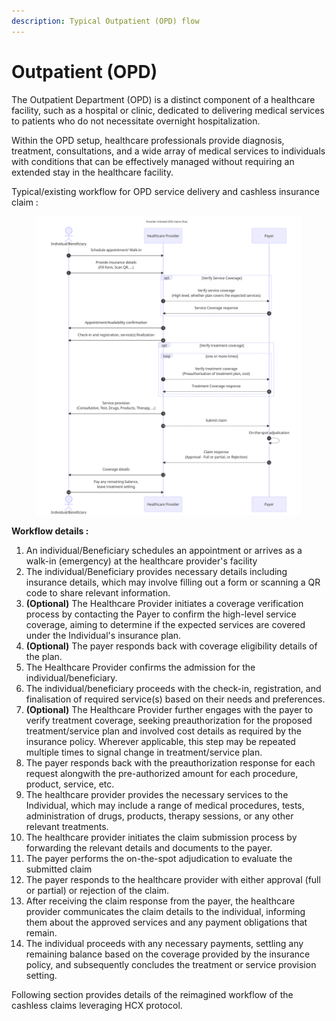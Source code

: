 ```yaml
---
description: Typical Outpatient (OPD) flow
---
```


# Outpatient (OPD)

The Outpatient Department (OPD) is a distinct component of a healthcare facility, such as a hospital or clinic, dedicated to delivering medical services to patients who do not necessitate overnight hospitalization.&#x20;

Within the OPD setup, healthcare professionals provide diagnosis, treatment, consultations, and a wide array of medical services to individuals with conditions that can be effectively managed without requiring an extended stay in the healthcare facility.

Typical/existing workflow for OPD service delivery and cashless insurance claim :&#x20;

<figure><img src="../../../.gitbook/assets/OPD cashless as is.png" alt=""><figcaption></figcaption></figure>

**Workflow details :**&#x20;

1. An individual/Beneficiary schedules an appointment or arrives as a walk-in (emergency) at the healthcare provider's facility
2. The individual/Beneficiary provides necessary details including insurance details, which may involve filling out a form or scanning a QR code to share relevant information.
3. **(Optional)** The Healthcare Provider initiates a coverage verification process by contacting the Payer to confirm the high-level service coverage, aiming to determine if the expected services are covered under the Individual's insurance plan.
4. **(Optional)** The payer responds back with coverage eligibility details of the plan.
5. The Healthcare Provider confirms the admission  for the individual/beneficiary.
6. The individual/beneficiary proceeds with the check-in, registration, and finalisation of required service(s) based on their needs and preferences.
7. **(Optional)** The Healthcare Provider further engages with the payer to verify treatment coverage, seeking preauthorization for the proposed treatment/service plan and involved cost details as required by the insurance policy. Wherever applicable, this step may be repeated multiple times to signal change in treatment/service plan.&#x20;
8. The payer responds back with the preauthorization response for each request alongwith the pre-authorized amount for each procedure, product, service, etc.&#x20;
9. The healthcare provider provides the necessary services to the Individual, which may include a range of medical procedures, tests, administration of drugs, products, therapy sessions, or any other relevant treatments.
10. The healthcare provider initiates the claim submission process by forwarding the relevant details and documents to the payer.
11. The payer performs the on-the-spot adjudication to evaluate the submitted claim
12. The payer responds to the healthcare provider with either approval (full or partial) or rejection of the claim.
13. After receiving the claim response from the payer, the healthcare provider communicates the claim details to the individual, informing them about the approved services and any payment obligations that remain.
14. The individual proceeds with any necessary payments, settling any remaining balance based on the coverage provided by the insurance policy, and subsequently concludes the treatment or service provision setting.

Following section provides details of the reimagined workflow of the cashless claims leveraging HCX protocol.
